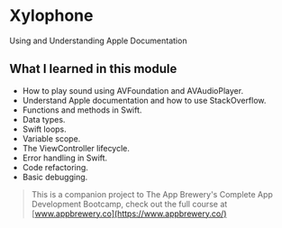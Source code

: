 # Xylophone
Using and Understanding Apple Documentation

## What I learned in this module

* How to play sound using AVFoundation and AVAudioPlayer.
* Understand Apple documentation and how to use StackOverflow.
* Functions and methods in Swift. 
* Data types.
* Swift loops.
* Variable scope.
* The ViewController lifecycle.
* Error handling in Swift.
* Code refactoring.
* Basic debugging.

>This is a companion project to The App Brewery's Complete App Development Bootcamp, check out the full course at [www.appbrewery.co](https://www.appbrewery.co/)
